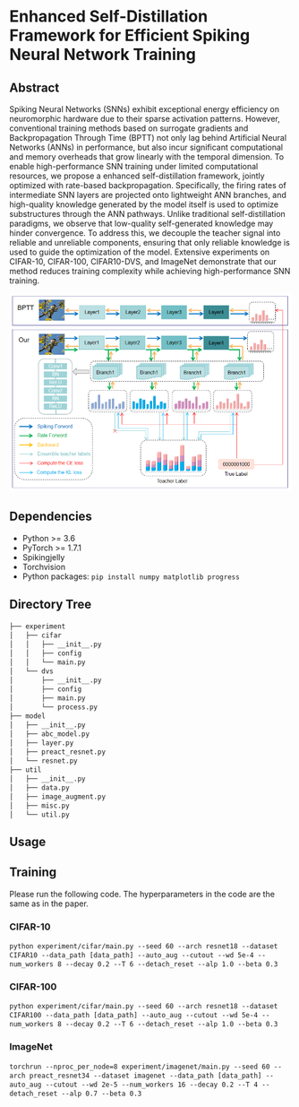 
# Enhanced Self-Distillation Framework for Efficient Spiking Neural Network Training



## Abstract
Spiking Neural Networks (SNNs) exhibit exceptional energy efficiency on neuromorphic hardware due to their sparse activation patterns. However, conventional training methods based on surrogate gradients and Backpropagation Through Time (BPTT) not only lag behind Artificial Neural Networks (ANNs) in performance, but also incur significant computational and memory overheads that grow linearly with the temporal dimension. To enable high-performance SNN training under limited computational resources, we propose a enhanced self-distillation framework, jointly optimized with rate-based backpropagation. Specifically, the firing rates of intermediate SNN layers are projected onto lightweight ANN branches, and high-quality knowledge generated by the model itself is used to optimize substructures through the ANN pathways. Unlike traditional self-distillation paradigms, we observe that low-quality self-generated knowledge may hinder convergence. To address this, we decouple the teacher signal into reliable and unreliable components, ensuring that only reliable knowledge is used to guide the optimization of the model. Extensive experiments on CIFAR-10, CIFAR-100, CIFAR10-DVS, and ImageNet demonstrate that our method reduces training complexity while achieving high-performance SNN training.

<img src="figure.PNG" alt="introduction_figure" style="zoom:80%;" />

## Dependencies

- Python >= 3.6
- PyTorch >= 1.7.1
- Spikingjelly
- Torchvision
- Python packages: `pip install numpy matplotlib progress`

## Directory Tree

```
├── experiment
│   ├── cifar
│   │   ├── __init__.py
│   │   ├── config
│   │   └── main.py
│   └── dvs
│       ├── __init__.py
│       ├── config
│       ├── main.py
│       └── process.py
├── model
│   ├── __init__.py
│   ├── abc_model.py
│   ├── layer.py
│   ├── preact_resnet.py
│   └── resnet.py
├── util
│   ├── __init__.py
│   ├── data.py
│   ├── image_augment.py
│   ├── misc.py
│   └── util.py

```

## Usage
## Training

Please run the following code. The hyperparameters in the code are the same as in the paper.

### CIFAR-10

    python experiment/cifar/main.py --seed 60 --arch resnet18 --dataset CIFAR10 --data_path [data_path] --auto_aug --cutout --wd 5e-4 --num_workers 8 --decay 0.2 --T 6 --detach_reset --alp 1.0 --beta 0.3

### CIFAR-100

    python experiment/cifar/main.py --seed 60 --arch resnet18 --dataset CIFAR100 --data_path [data_path] --auto_aug --cutout --wd 5e-4 --num_workers 8 --decay 0.2 --T 6 --detach_reset --alp 1.0 --beta 0.3

### ImageNet
    
    torchrun --nproc_per_node=8 experiment/imagenet/main.py --seed 60 --arch preact_resnet34 --dataset imagenet --data_path [data_path] --auto_aug --cutout --wd 2e-5 --num_workers 16 --decay 0.2 --T 4 --detach_reset --alp 0.7 --beta 0.3
    
